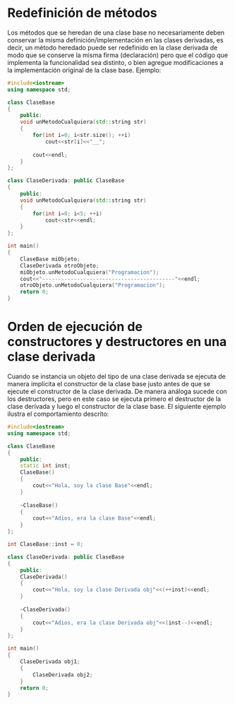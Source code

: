 # Redefinición de métodos

Los métodos que se heredan de una clase base no necesariamente deben conservar la misma definición/implementación en las clases derivadas, es decir, un método heredado puede ser redefinido en la clase derivada de modo que se conserve la misma firma (declaración) pero que el código que implementa la funcionalidad sea distinto, o bien agregue modificaciones a la implementación original de la clase base. Ejemplo:

```C++ runnable
#include<iostream>
using namespace std;

class ClaseBase
{
    public:
	void unMetodoCualquiera(std::string str)
	{
	    for(int i=0; i<str.size(); ++i)
	        cout<<str[i]<<"__";
	        
	    cout<<endl;
    }
};

class ClaseDerivada: public ClaseBase
{
    public:
	void unMetodoCualquiera(std::string str)
	{
	    for(int i=0; i<5; ++i)
	        cout<<str<<endl;
	}
};

int main()
{
	ClaseBase miObjeto;
	ClaseDerivada otroObjeto;
	miObjeto.unMetodoCualquiera("Programacion");
	cout<<"------------------------------------------"<<endl;
	otroObjeto.unMetodoCualquiera("Programacion");
	return 0;
}
```

# Orden de ejecución de constructores y destructores en una clase derivada

Cuando se instancia un objeto del tipo de una clase derivada se ejecuta de manera implícita el constructor de la clase base justo antes de que se ejecute el constructor de la clase derivada. De manera análoga sucede con los destructores, pero en este caso se ejecuta primero el destructor de la clase derivada y luego el constructor de la clase base. El siguiente ejemplo ilustra el comportamiento descrito:


```C++ runnable
#include<iostream>
using namespace std;

class ClaseBase
{
    public:
    static int inst;
	ClaseBase()
	{
	    cout<<"Hola, soy la clase Base"<<endl;
    }
    
    ~ClaseBase()
	{
	    cout<<"Adios, era la clase Base"<<endl;
    }
};

int ClaseBase::inst = 0;

class ClaseDerivada: public ClaseBase
{
    public:
	ClaseDerivada()
	{
	    cout<<"Hola, soy la clase Derivada obj"<<(++inst)<<endl;
    }
    
    ~ClaseDerivada()
	{
	    cout<<"Adios, era la clase Derivada obj"<<(inst--)<<endl;
    }
};

int main()
{
	ClaseDerivada obj1;
	{
	    ClaseDerivada obj2;
	}
	return 0;
}
